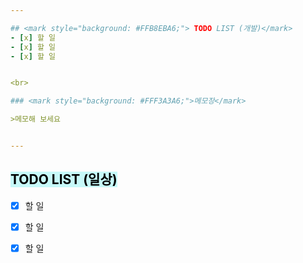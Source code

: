 ```yaml
---  

## <mark style="background: #FFB8EBA6;"> TODO LIST (개발)</mark>
- [x] 할 일
- [x] 할 일
- [x] 할 일


<br>

### <mark style="background: #FFF3A3A6;">메모장</mark>

>메모해 보세요


---
```


## <mark style="background: #ABF7F7A6;">TODO LIST (일상)</mark>

- [x] 할 일
- [x] 할 일
- [x] 할 일
 
